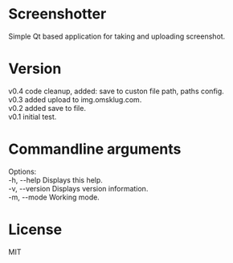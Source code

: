 # Screenshotter  
Simple Qt based application for taking and uploading screenshot.  
  
# Version  
v0.4 code cleanup, added: save to custon file path, paths config.  
v0.3 added upload to img.omsklug.com.  
v0.2 added save to file.  
v0.1 initial test.  
  
# Commandline arguments  
Options:  
  -h, --help               Displays this help.  
  -v, --version            Displays version information.  
  -m, --mode <screenshot>  Working mode.  
  
# License  
MIT  
